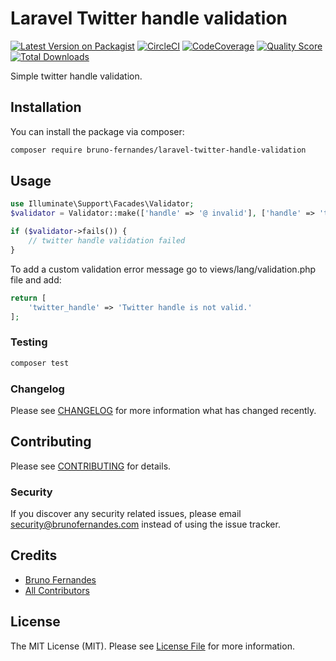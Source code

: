 # Laravel Twitter handle validation

[![Latest Version on Packagist](https://img.shields.io/packagist/v/bruno-fernandes/laravel-twitter-handle-validation.svg?style=flat-square)](https://packagist.org/packages/bruno-fernandes/laravel-twitter-handle-validation)
[![CircleCI](https://circleci.com/gh/bruno-fernandes/laravel-twitter-handle-validation/tree/master.svg?style=svg&circle-token=688b77db6c8a86507c6cc1185b8857071fefd2e4)](https://circleci.com/gh/bruno-fernandes/laravel-twitter-handle-validation/tree/master)
[![CodeCoverage](https://codecov.io/gh/bruno-fernandes/laravel-twitter-handle-validation/branch/master/graph/badge.svg)](https://codecov.io/github/bruno-fernandes/laravel-twitter-handle-validation?branch=master)
[![Quality Score](https://img.shields.io/scrutinizer/g/bruno-fernandes/laravel-twitter-handle-validation.svg?style=flat-square)](https://scrutinizer-ci.com/g/bruno-fernandes/laravel-twitter-handle-validation)
[![Total Downloads](https://img.shields.io/packagist/dt/bruno-fernandes/laravel-twitter-handle-validation.svg?style=flat-square)](https://packagist.org/packages/bruno-fernandes/laravel-twitter-handle-validation)

Simple twitter handle validation.

## Installation

You can install the package via composer:

```bash
composer require bruno-fernandes/laravel-twitter-handle-validation
```

## Usage

``` php
use Illuminate\Support\Facades\Validator;
$validator = Validator::make(['handle' => '@ invalid'], ['handle' => 'twitter_handle']);

if ($validator->fails()) {
    // twitter handle validation failed
}
```

To add a custom validation error message go to views/lang/validation.php file and add:
``` php
return [
    'twitter_handle' => 'Twitter handle is not valid.'
];
```


### Testing

``` bash
composer test
```

### Changelog

Please see [CHANGELOG](CHANGELOG.md) for more information what has changed recently.

## Contributing

Please see [CONTRIBUTING](CONTRIBUTING.md) for details.

### Security

If you discover any security related issues, please email security@brunofernandes.com instead of using the issue tracker.

## Credits

- [Bruno Fernandes](https://github.com/bruno-fernandes)
- [All Contributors](../../contributors)

## License

The MIT License (MIT). Please see [License File](LICENSE.md) for more information.
